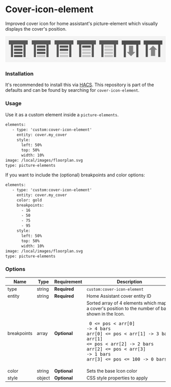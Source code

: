 # Cover-icon-element

Improved cover icon for home assistant's picture-element which visually displays the cover's position.

![element-states](https://github.com/queimadus/cover-icon-element/blob/main/cover-icon-element.jpg)

### Installation
It's recommended to install this via [HACS](https://github.com/custom-components/hacs).
This repository is part of the defaults and can be found by searching for `cover-icon-element`.

### Usage

Use it as a custom element inside a `picture-elements`.
```
elements:
   - type: 'custom:cover-icon-element'
     entity: cover.my_cover
     style:
       left: 50%
       top: 50%
       width: 10%
image: /local/images/floorplan.svg
type: picture-elements
```
If you want to include the (optional) breakpoints and color options:
```
elements:
   - type: 'custom:cover-icon-element'
     entity: cover.my_cover
     color: gold
     breakpoints:
       - 16
       - 50
       - 75
       - 95
     style:
       left: 50%
       top: 50%
       width: 10%
image: /local/images/floorplan.svg
type: picture-elements
```

### Options

| Name              | Type    | Requirement  | Description                                 | Default             |
| ----------------- | ------- | ------------ | ------------------------------------------- | ------------------- |
| type              | string  | **Required** | `custom:cover-icon-element`                 |                     |
| entity            | string  | **Required** | Home Assistant cover entity ID              |                     |
| breakpoints       | array   | **Optional** | Sorted array of 4 elements which maps a cover's position to the number of bars shown in the Icon. <br /> <pre>     0 <= pos < arr[0] -> 4 bars <br/>arr[0] <= pos < arr[1] -> 3 bars<br/>arr[1] <= pos < arr[2] -> 2 bars<br/>arr[2] <= pos < arr[3] -> 1 bars<br/>arr[3] <= pos <= 100   -> 0 bars</pre>    | `[1, 50, 75, 100]`    |
| color             | string  | **Optional** | Sets the base Icon color                    | `"#4d4d4d"`         |
| style             | object  | **Optional** | CSS style properties to apply               |                     | 
